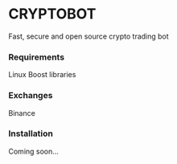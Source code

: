 # CRYPTOBOT
Fast, secure and open source crypto trading bot

### Requirements
Linux
Boost libraries

### Exchanges
Binance

### Installation
Coming soon...